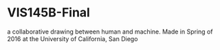 # VIS145B-Final
a collaborative drawing between human and machine.
Made in Spring of 2016 at the University of California, San Diego
